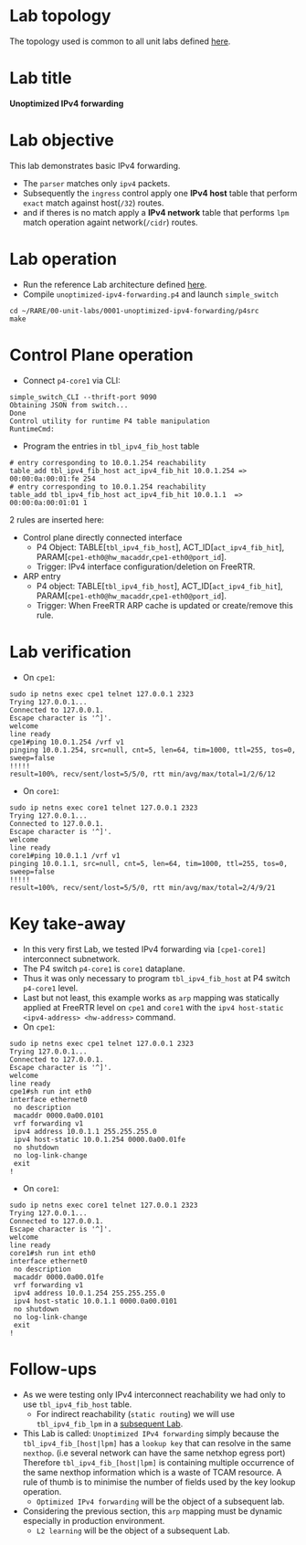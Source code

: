 # Lab topology
The topology used is common to all unit labs defined [here](https://github.com/frederic-loui/RARE/tree/master/00-unit-labs/0000-topology).
# Lab title
**Unoptimized IPv4 forwarding**
# Lab objective
This lab demonstrates basic IPv4 forwarding.
* The `parser` matches only `ipv4` packets.
* Subsequently the `ingress` control apply one **IPv4 host** table that perform `exact` match against host(`/32`) routes.
* and if theres is no match apply a **IPv4 network** table that performs `lpm` match operation againt network(`/cidr`) routes.

# Lab operation
* Run the reference Lab architecture defined [here](https://github.com/frederic-loui/RARE/tree/master/00-unit-labs/0000-topology).
* Compile `unoptimized-ipv4-forwarding.p4` and launch `simple_switch`
```
cd ~/RARE/00-unit-labs/0001-unoptimized-ipv4-forwarding/p4src
make
```

# Control Plane operation
* Connect `p4-core1` via CLI:
```
simple_switch_CLI --thrift-port 9090
Obtaining JSON from switch...
Done
Control utility for runtime P4 table manipulation
RuntimeCmd:
```
* Program the entries in `tbl_ipv4_fib_host` table
```
# entry corresponding to 10.0.1.254 reachability
table_add tbl_ipv4_fib_host act_ipv4_fib_hit 10.0.1.254 => 00:00:0a:00:01:fe 254
# entry corresponding to 10.0.1.254 reachability
table_add tbl_ipv4_fib_host act_ipv4_fib_hit 10.0.1.1  => 00:00:0a:00:01:01 1
```
2 rules are inserted here:
* Control plane directly connected interface
   * P4 Object: TABLE[`tbl_ipv4_fib_host`], ACT_ID[`act_ipv4_fib_hit`], PARAM[`cpe1-eth0@hw_macaddr`,`cpe1-eth0@port_id`].
   * Trigger: IPv4 interface configuration/deletion on FreeRTR.
* ARP entry
   * P4 object: TABLE[`tbl_ipv4_fib_host`], ACT_ID[`act_ipv4_fib_hit`], PARAM[`cpe1-eth0@hw_macaddr`,`cpe1-eth0@port_id`].
   * Trigger: When FreeRTR ARP cache is updated or create/remove this rule.

# Lab verification
* On `cpe1`:
```
sudo ip netns exec cpe1 telnet 127.0.0.1 2323
Trying 127.0.0.1...
Connected to 127.0.0.1.
Escape character is '^]'.
welcome
line ready
cpe1#ping 10.0.1.254 /vrf v1                                                                                                      
pinging 10.0.1.254, src=null, cnt=5, len=64, tim=1000, ttl=255, tos=0, sweep=false
!!!!!
result=100%, recv/sent/lost=5/5/0, rtt min/avg/max/total=1/2/6/12
```
* On `core1`:
```
sudo ip netns exec core1 telnet 127.0.0.1 2323
Trying 127.0.0.1...
Connected to 127.0.0.1.
Escape character is '^]'.
welcome
line ready
core1#ping 10.0.1.1 /vrf v1                                                                                                       
pinging 10.0.1.1, src=null, cnt=5, len=64, tim=1000, ttl=255, tos=0, sweep=false
!!!!!
result=100%, recv/sent/lost=5/5/0, rtt min/avg/max/total=2/4/9/21
```
# Key take-away
* In this very first Lab, we tested IPv4 forwarding via `[cpe1-core1]` interconnect subnetwork.
* The P4 switch `p4-core1` is `core1` dataplane.
* Thus it was only necessary to program `tbl_ipv4_fib_host` at P4 switch `p4-core1` level.
* Last but not least, this example works as `arp` mapping was statically applied at FreeRTR level on `cpe1` and `core1` with the `ipv4 host-static <ipv4-address> <hw-address>` command.
 * On `cpe1`:
```
sudo ip netns exec cpe1 telnet 127.0.0.1 2323
Trying 127.0.0.1...
Connected to 127.0.0.1.
Escape character is '^]'.
welcome
line ready
cpe1#sh run int eth0                                                                                                              
interface ethernet0
 no description
 macaddr 0000.0a00.0101
 vrf forwarding v1
 ipv4 address 10.0.1.1 255.255.255.0
 ipv4 host-static 10.0.1.254 0000.0a00.01fe
 no shutdown
 no log-link-change
 exit
!
```
 * On `core1`:
```
sudo ip netns exec core1 telnet 127.0.0.1 2323
Trying 127.0.0.1...
Connected to 127.0.0.1.
Escape character is '^]'.
welcome
line ready
core1#sh run int eth0                                                                                                             
interface ethernet0
 no description
 macaddr 0000.0a00.01fe
 vrf forwarding v1
 ipv4 address 10.0.1.254 255.255.255.0
 ipv4 host-static 10.0.1.1 0000.0a00.0101
 no shutdown
 no log-link-change
 exit
!
```
# Follow-ups
* As we were testing only IPv4 interconnect reachability we had only to use `tbl_ipv4_fib_host` table.
  * For indirect reachability (`static routing`) we will use `tbl_ipv4_fib_lpm` in a [subsequent Lab](https://github.com/frederic-loui/RARE/tree/master/00-unit-labs/0002-static-routing-ipv4-forwarding/p4src).
* This Lab is called: `Unoptimized IPv4 forwarding` simply because the `tbl_ipv4_fib_[host|lpm]` has a `lookup key` that can resolve in the same `nexthop`. (i.e several network can have the same netxhop egress port) Therefore `tbl_ipv4_fib_[host|lpm]` is containing multiple occurrence of the same nexthop information which is a waste of TCAM resource. A rule of thumb is to minimise the number of fields used by the key lookup operation.
  * `Optimized IPv4 forwarding` will be the object of a subsequent lab.
* Considering the previous section, this `arp` mapping must be dynamic especially in production environment.   
    * `L2 learning` will be the object of a subsequent Lab.
